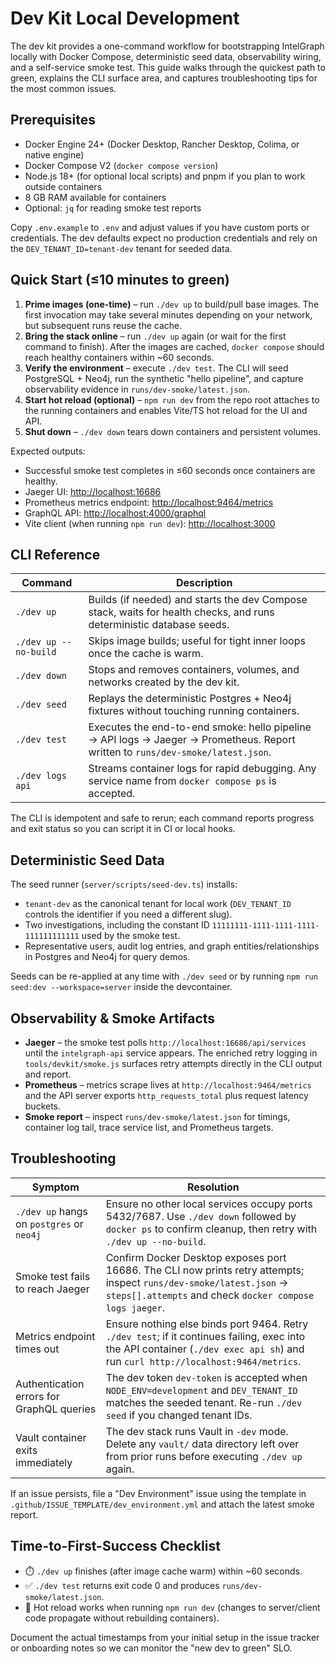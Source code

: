 # Dev Kit Local Development

The dev kit provides a one-command workflow for bootstrapping IntelGraph locally
with Docker Compose, deterministic seed data, observability wiring, and a
self-service smoke test. This guide walks through the quickest path to green,
explains the CLI surface area, and captures troubleshooting tips for the most
common issues.

## Prerequisites

- Docker Engine 24+ (Docker Desktop, Rancher Desktop, Colima, or native engine)
- Docker Compose V2 (`docker compose version`)
- Node.js 18+ (for optional local scripts) and pnpm if you plan to work outside
  containers
- 8 GB RAM available for containers
- Optional: `jq` for reading smoke test reports

Copy `.env.example` to `.env` and adjust values if you have custom ports or
credentials. The dev defaults expect no production credentials and rely on the
`DEV_TENANT_ID=tenant-dev` tenant for seeded data.

## Quick Start (≤10 minutes to green)

1. **Prime images (one-time)** – run `./dev up` to build/pull base images. The
   first invocation may take several minutes depending on your network, but
   subsequent runs reuse the cache.
2. **Bring the stack online** – run `./dev up` again (or wait for the first
   command to finish). After the images are cached, `docker compose` should
   reach healthy containers within ~60 seconds.
3. **Verify the environment** – execute `./dev test`. The CLI will seed
   PostgreSQL + Neo4j, run the synthetic "hello pipeline", and capture
   observability evidence in `runs/dev-smoke/latest.json`.
4. **Start hot reload (optional)** – `npm run dev` from the repo root attaches
   to the running containers and enables Vite/TS hot reload for the UI and API.
5. **Shut down** – `./dev down` tears down containers and persistent volumes.

Expected outputs:

- Successful smoke test completes in ≤60 seconds once containers are healthy.
- Jaeger UI: <http://localhost:16686>
- Prometheus metrics endpoint: <http://localhost:9464/metrics>
- GraphQL API: <http://localhost:4000/graphql>
- Vite client (when running `npm run dev`): <http://localhost:3000>

## CLI Reference

| Command | Description |
| ------- | ----------- |
| `./dev up` | Builds (if needed) and starts the dev Compose stack, waits for health checks, and runs deterministic database seeds. |
| `./dev up --no-build` | Skips image builds; useful for tight inner loops once the cache is warm. |
| `./dev down` | Stops and removes containers, volumes, and networks created by the dev kit. |
| `./dev seed` | Replays the deterministic Postgres + Neo4j fixtures without touching running containers. |
| `./dev test` | Executes the end-to-end smoke: hello pipeline → API logs → Jaeger → Prometheus. Report written to `runs/dev-smoke/latest.json`. |
| `./dev logs api` | Streams container logs for rapid debugging. Any service name from `docker compose ps` is accepted. |

The CLI is idempotent and safe to rerun; each command reports progress and exit
status so you can script it in CI or local hooks.

## Deterministic Seed Data

The seed runner (`server/scripts/seed-dev.ts`) installs:

- `tenant-dev` as the canonical tenant for local work (`DEV_TENANT_ID` controls
  the identifier if you need a different slug).
- Two investigations, including the constant ID
  `11111111-1111-1111-1111-111111111111` used by the smoke test.
- Representative users, audit log entries, and graph entities/relationships in
  Postgres and Neo4j for query demos.

Seeds can be re-applied at any time with `./dev seed` or by running
`npm run seed:dev --workspace=server` inside the devcontainer.

## Observability & Smoke Artifacts

- **Jaeger** – the smoke test polls `http://localhost:16686/api/services` until
  the `intelgraph-api` service appears. The enriched retry logging in
  `tools/devkit/smoke.js` surfaces retry attempts directly in the CLI output and
  report.
- **Prometheus** – metrics scrape lives at `http://localhost:9464/metrics` and
  the API server exports `http_requests_total` plus request latency buckets.
- **Smoke report** – inspect `runs/dev-smoke/latest.json` for timings,
  container log tail, trace service list, and Prometheus targets.

## Troubleshooting

| Symptom | Resolution |
| ------- | ---------- |
| `./dev up` hangs on `postgres` or `neo4j` | Ensure no other local services occupy ports 5432/7687. Use `./dev down` followed by `docker ps` to confirm cleanup, then retry with `./dev up --no-build`. |
| Smoke test fails to reach Jaeger | Confirm Docker Desktop exposes port 16686. The CLI now prints retry attempts; inspect `runs/dev-smoke/latest.json` → `steps[].attempts` and check `docker compose logs jaeger`. |
| Metrics endpoint times out | Ensure nothing else binds port 9464. Retry `./dev test`; if it continues failing, exec into the API container (`./dev exec api sh`) and run `curl http://localhost:9464/metrics`. |
| Authentication errors for GraphQL queries | The dev token `dev-token` is accepted when `NODE_ENV=development` and `DEV_TENANT_ID` matches the seeded tenant. Re-run `./dev seed` if you changed tenant IDs. |
| Vault container exits immediately | The dev stack runs Vault in `-dev` mode. Delete any `vault/` data directory left over from prior runs before executing `./dev up` again. |

If an issue persists, file a "Dev Environment" issue using the template in
`.github/ISSUE_TEMPLATE/dev_environment.yml` and attach the latest smoke report.

## Time-to-First-Success Checklist

- ⏱️ `./dev up` finishes (after image cache warm) within ~60 seconds.
- ✅ `./dev test` returns exit code 0 and produces `runs/dev-smoke/latest.json`.
- 🔁 Hot reload works when running `npm run dev` (changes to server/client code
  propagate without rebuilding containers).

Document the actual timestamps from your initial setup in the issue tracker or
onboarding notes so we can monitor the "new dev to green" SLO.
